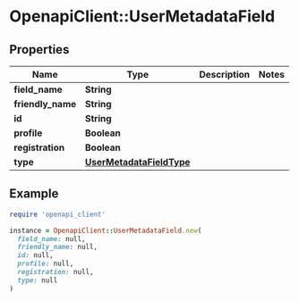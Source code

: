 # OpenapiClient::UserMetadataField

## Properties

| Name              | Type                                                  | Description | Notes |
| ----------------- | ----------------------------------------------------- | ----------- | ----- |
| **field_name**    | **String**                                            |             |       |
| **friendly_name** | **String**                                            |             |       |
| **id**            | **String**                                            |             |       |
| **profile**       | **Boolean**                                           |             |       |
| **registration**  | **Boolean**                                           |             |       |
| **type**          | [**UserMetadataFieldType**](UserMetadataFieldType.md) |             |       |

## Example

```ruby
require 'openapi_client'

instance = OpenapiClient::UserMetadataField.new(
  field_name: null,
  friendly_name: null,
  id: null,
  profile: null,
  registration: null,
  type: null
)
```
